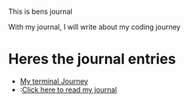 This is bens journal

With my journal, I will write about my coding journey

# Heres the journal entries 

- [My terminal Journey](terminal.md)
- :<a href="journal/">Click here to read my journal</a>
